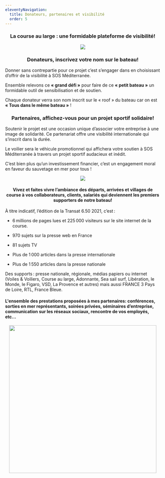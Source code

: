 ```yaml
---
eleventyNavigation:
  title: Donateurs, partenaires et visibilité
  order: 5
---
```

<h3 style="text-align: center">La course au large : une formidable plateforme de visibilité!</h3><p style="text-align: center"><img src="/images/mini_logo_sos_par_ok.jpg"></p><h3 style="text-align: center">Donateurs, inscrivez votre nom sur le bateau!</h3>

Donner sans contrepartie pour ce projet c’est s’engager dans en choisissant d’offrir de la visibilité à SOS Méditerranée.

Ensemble relevons ce **« grand défi »** pour faire de ce **« petit bateau »** un formidable outil de sensibilisation et de soutien.

Chaque donateur verra son nom inscrit sur le « roof » du bateau car on est **« Tous dans le même bateau »** !

<h3 style="text-align: center">Partenaires, affichez-vous pour un projet sportif solidaire!</h3>

Soutenir le projet est une occasion unique d’associer votre entreprise à une image de solidarité. Ce partenariat offre une visibilité internationale qui s’inscrit dans la durée.

Le voilier sera le véhicule promotionnel qui affichera votre soutien à SOS Méditerranée à travers un projet sportif audacieux et inédit.

C’est bien plus qu’un investissement financier, c’est un engagement moral en faveur du sauvetage en mer pour tous !

<p style="text-align: center"><img src="/images/village.jpg"></p><h4 style="text-align: center">Vivez et faites vivre l’ambiance des départs, arrivées et villages de course à vos collaborateurs, clients, salariés qui deviennent les premiers supporters de notre bateau!</h4>

À titre indicatif, l’édition de la Transat 6.50 2021, c’est :

*   6 millions de pages lues et 225 000 visiteurs sur le site internet de la course.
    
*   970 sujets sur la presse web en France
    
*   81 sujets TV
    
*   Plus de 1 000 articles dans la presse internationale
    
*   Plus de 1 550 articles dans la presse nationale
    

Des supports : presse nationale, régionale, médias papiers ou internet (Voiles & Voiliers, Course au large, Adonnante, Sea sail surf, Libération, le Monde, le Figaro, VSD, La Provence et autres) mais aussi FRANCE 3 Pays de Loire, RTL, France Bleue.

#### L'ensemble des prestations proposées à mes partenaires: conférences, sorties en mer représentants, soirées privées, séminaires d’entreprise, communication sur les réseaux sociaux, rencontre de vos employés, etc...

<p style="text-align: center"><img src="https://usercontent.one/wp/www.hugoaularge.fr/wp-content/uploads/2021/02/offres.png" alt="" class="wp-image-1867" style="box-sizing: border-box; height: auto; max-width: 100%; border: 0px; vertical-align: bottom; display: inline-block; margin: 0px auto; border-radius: inherit; color: rgb(85, 85, 85); font-family: Roboto, sans-serif; font-size: 18px; font-style: normal; font-variant-ligatures: normal; font-variant-caps: normal; font-weight: 300; letter-spacing: normal; orphans: 2; text-align: start; text-indent: 0px; text-transform: none; widows: 2; word-spacing: 0px; -webkit-text-stroke-width: 0px; white-space: normal; text-decoration-thickness: initial; text-decoration-style: initial; text-decoration-color: initial;" width="478" height="250"></p>